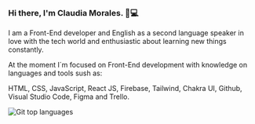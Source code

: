 ### Hi there, I'm Claudia Morales. 👩💻

I am a Front-End developer and English as a second language speaker in love with the tech world and enthusiastic about learning new things constantly.

At the moment I´m focused on Front-End development with knowledge on languages and tools sush as:

HTML, CSS, JavaScript, React JS, Firebase, Tailwind, Chakra UI, Github, Visual Studio Code, Figma and Trello. 

![Git top languages](https://github-readme-stats.vercel.app/api/top-langs/?username=ClaudiaMorales22&show_icons=true&theme=radical)

